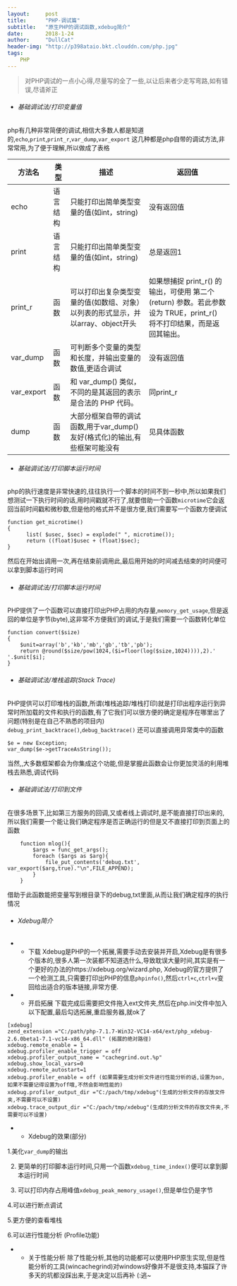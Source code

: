 ```yaml
---
layout:     post
title:      "PHP-调试篇"
subtitle:   "原生PHP的调试函数,xdebug简介"
date:       2018-1-24
author:     "DullCat"
header-img: "http://p398ataio.bkt.clouddn.com/php.jpg"
tags:
    PHP
---
```



>对PHP调试的一点小心得,尽量写的全了一些,以让后来者少走写弯路,如有错误,尽请斧正

- ###### 基础调试法/打印变量值
php有几种非常简便的调试,相信大多数人都是知道的,`echo`,`print`,`print_r`,`var_dump`,`var_export`
这几种都是php自带的调试方法,非常常用,为了便于理解,所以做成了表格



方法名 | 类型 | 描述 | 返回值
------------- | ------------- | ------------- | ------------- 
echo | 语言结构 | 只能打印出简单类型变量的值(如int，string) | 没有返回值
print | 语言结构 | 只能打印出简单类型变量的值(如int，string) | 总是返回1
print_r | 函数 | 可以打印出复杂类型变量的值(如数组、对象）以列表的形式显示，并以array、object开头 | 如果想捕捉 print_r() 的输出，可使用 第二个(return) 参数。若此参数设为 TRUE，print_r() 将不打印结果，而是返回其输出。
var_dump | 函数 | 可判断多个变量的类型和长度，并输出变量的数值,更适合调试 | 没有返回值
var_export | 函数 | 和 var_dump() 类似，不同的是其返回的表示是合法的 PHP 代码。|同print_r
dump | 函数  | 大部分框架自带的调试函数,用于var_dump()友好(格式化)的输出,有些框架可能没有 | 见具体函数

- ######  基础调试法/打印脚本运行时间
php的执行速度是非常快速的,往往执行一个脚本的时间不到一秒中,所以如果我们想测试一下执行时间的话,用时间戳就不行了,就要借助一个函数`microtime`它会返回当前时间戳和微秒数,但是他的格式并不是很方便,我们需要写一个函数方便调试
```
function get_microtime() 
{
      list( $usec, $sec) = explode(" ", microtime());
      return ((float)$usec + (float)$sec); 
}
```
然后在开始出调用一次,再在结束前调用此,最后用开始的时间减去结束的时间便可以拿到脚本运行时间

- ######  基础调试法/打印脚本运行时间
PHP提供了一个函数可以直接打印出PHP占用的内存量,`memory_get_usage`,但是返回的单位是字节(byte),这非常不方便我们的调试,于是我们需要一个函数转化单位
```
function convert($size)
{
    $unit=array('b','kb','mb','gb','tb','pb');
    return @round($size/pow(1024,($i=floor(log($size,1024)))),2).' '.$unit[$i];
}
```

- ######  基础调试法/堆栈追踪(Stack Trace)
PHP提供可以打印堆栈的函数,所谓(堆栈追踪/堆栈打印)就是打印出程序运行到异常时所加载的文件和执行的函数,有了它我们可以很方便的确定是程序在哪里出了问题(特别是在自己不熟悉的项目内)
`debug_print_backtrace()`,`debug_backtrace()`
还可以直接调用异常类中的函数
```
$e = new Exception;  
var_dump($e->getTraceAsString()); 
```
当然,,大多数框架都会为你集成这个功能,但是掌握此函数会让你更加灵活的利用堆栈去熟悉,调试代码

- ######  基础调试法/打印到文件
在很多场景下,比如第三方服务的回调,又或者线上调试时,是不能直接打印出来的,所以我们需要一个能让我们确定程序是否正确运行的但是又不直接打印到页面上的函数
```
    function mlog(){
        $args = func_get_args();
        foreach ($args as $arg){
            file_put_contents('debug.txt', var_export($arg,true)."\n",FILE_APPEND);
        }
    }
```
借助于此函数能把变量写到根目录下的debug,txt里面,从而让我们确定程序的执行情况

- ######  Xdebug简介
- - 下载
Xdebug是PHP的一个拓展,需要手动去安装并开启,Xdebug是有很多个版本的,很多人第一次装都不知道选什么,导致耽误大量时间,其实是有一个更好的办法的https://xdebug.org/wizard.php, Xdebug的官方提供了一个检测工具,只需要打印出PHP的信息`phpinfo()`,然后`ctrl+c`,`ctrl+v`变回给出适合的版本链接,非常方便.
- - 开启拓展
下载完成后需要把文件拖入ext文件夹,然后在php.ini文件中加入以下配置,最后勾选拓展,重启服务器,就ok了
```
[xdebug]
zend_extension ="C:/path/php-7.1.7-Win32-VC14-x64/ext/php_xdebug-2.6.0beta1-7.1-vc14-x86_64.dll" (拓展的绝对路径)
xdebug.remote_enable = 1
xdebug.profiler_enable_trigger = off
xdebug.profiler_output_name = "cachegrind.out.%p"
xdebug.show_local_vars=0
xdebug.remote_autostart=1
xdebug.profiler_enable = off (如果需要生成分析文件进行性能分析的话,设置为on,如果不需要记得设置为off哦,不然会影响性能的)
xdebug.profiler_output_dir ="C:/pach/tmp/xdebug"(生成的分析文件的存放文件夹,不需要可以不设置)
xdebug.trace_output_dir ="C:/pach/tmp/xdebug"(生成的分析文件的存放文件夹,不需要可以不设置)
``` 
- - Xdebug的效果(部分)

1.美化`var_dump`的输出

2. 更简单的打印脚本运行时间,只用一个函数`xdebug_time_index()`便可以拿到脚本运行时间

3. 可以打印内存占用峰值`xdebug_peak_memory_usage()`,但是单位仍是字节

4.可以进行断点调试

5.更方便的查看堆栈

6.可以进行性能分析 (Profile功能)

- - 关于性能分析
除了性能分析,其他的功能都可以使用PHP原生实现,但是性能分析的工具(wincachegrind)对windows好像并不是很支持,本猫踩了许多天的坑都没踩出来,于是决定以后再补  (:逃~


